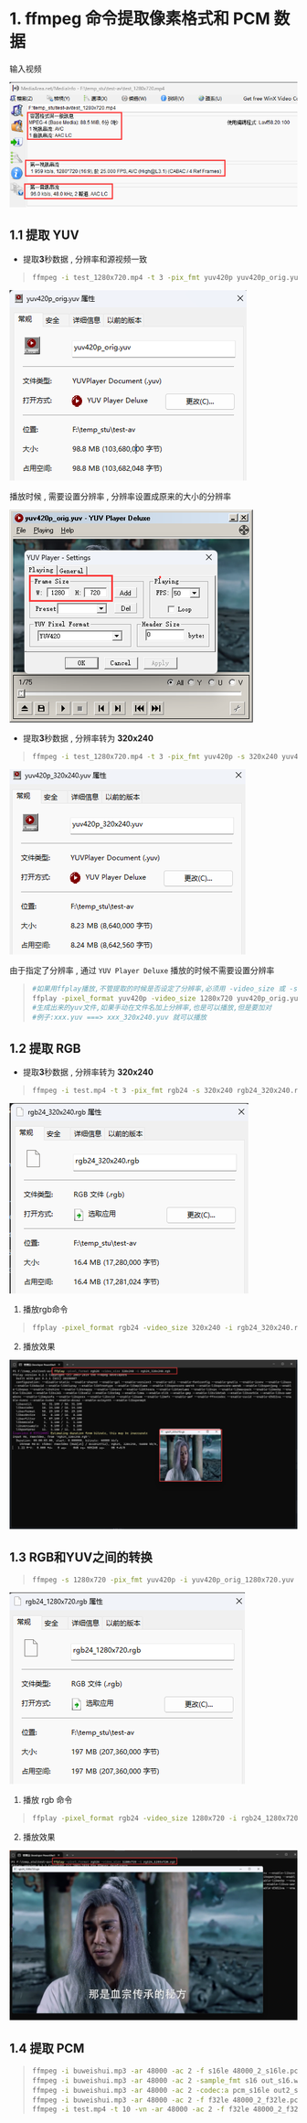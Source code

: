 # 1. **ffmpeg** 命令提取像素格式和 **PCM** 数据

 输入视频

<img src="assets/image-20231225165719452.png" alt="image-20231225165719452" /> 

## 1.1 提取 **YUV**

* 提取**3**秒数据 , 分辨率和源视频一致

> ```bash
> ffmpeg -i test_1280x720.mp4 -t 3 -pix_fmt yuv420p yuv420p_orig.yuv
> ```

<img src="assets/image-20231225171605194.png" alt="image-20231225171605194" /> 

播放时候 , 需要设置分辨率 , 分辨率设置成原来的大小的分辨率

<img src="assets/image-20231225171644004.png" alt="image-20231225171644004" /> 

* 提取**3**秒数据 , 分辨率转为 **320x240**

> ```bash
> ffmpeg -i test_1280x720.mp4 -t 3 -pix_fmt yuv420p -s 320x240 yuv420p_320x240.yuv
> ```

<img src="assets/image-20231225171834684.png" alt="image-20231225171834684" /> 

由于指定了分辨率 , 通过 `YUV Player Deluxe` 播放的时候不需要设置分辨率

> ```bash
> #如果用ffplay播放,不管提取的时候是否设定了分辨率,必须用 -video_size 或 -s 参数指定分辨率,例:
> ffplay -pixel_format yuv420p -video_size 1280x720 yuv420p_orig.yuv
> #生成出来的yuv文件,如果手动在文件名加上分辨率,也是可以播放,但是要加对
> #例子:xxx.yuv ===> xxx_320x240.yuv 就可以播放
> ```

## 1.2 提取 **RGB**

* 提取**3**秒数据 , 分辨率转为 **320x240**

> ```bash
> ffmpeg -i test.mp4 -t 3 -pix_fmt rgb24 -s 320x240 rgb24_320x240.rgb
> ```

<img src="assets/image-20231225220159045.png" alt="image-20231225220159045" /> 

1. 播放rgb命令

> ```bash
> ffplay -pixel_format rgb24 -video_size 320x240 -i rgb24_320x240.rgb
> ```

2. 播放效果

<img src="assets/image-20231225220358694.png" alt="image-20231225220358694" /> 

## 1.3 **RGB**和**YUV**之间的转换

> ```bash
> ffmpeg -s 1280x720 -pix_fmt yuv420p -i yuv420p_orig_1280x720.yuv -pix_fmt rgb24 rgb24_1280x720.rgb
> ```

 <img src="assets/image-20231225223502746.png" alt="image-20231225223502746" /> 

1. 播放 rgb 命令

> ```bash
> ffplay -pixel_format rgb24 -video_size 1280x720 -i rgb24_1280x720.rgb
> ```

2. 播放效果

 <img src="assets/image-20231225224540730.png" alt="image-20231225224540730" /> 

## 1.4 提取 **PCM**

> ```bash
> ffmpeg -i buweishui.mp3 -ar 48000 -ac 2 -f s16le 48000_2_s16le.pcm
> ffmpeg -i buweishui.mp3 -ar 48000 -ac 2 -sample_fmt s16 out_s16.wav
> ffmpeg -i buweishui.mp3 -ar 48000 -ac 2 -codec:a pcm_s16le out2_s16le.wav
> ffmpeg -i buweishui.mp3 -ar 48000 -ac 2 -f f32le 48000_2_f32le.pcm
> ffmpeg -i test.mp4 -t 10 -vn -ar 48000 -ac 2 -f f32le 48000_2_f32le_2.pcm
> ```



